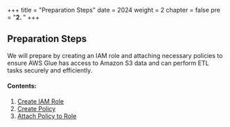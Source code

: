 +++
title = "Preparation Steps"
date = 2024
weight = 2
chapter = false
pre = "<b>2. </b>"
+++

## Preparation Steps

We will prepare by creating an IAM role and attaching necessary policies to ensure AWS Glue has access to Amazon S3 data and can perform ETL tasks securely and efficiently.

#### Contents:

1. [Create IAM Role](2.1-IAM-role)
2. [Create Policy](2.2-policy)
3. [Attach Policy to Role](2.3-attach-policy-to-role/)
